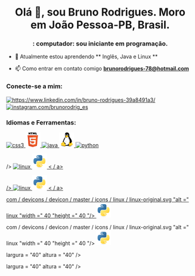 <h1 align = "center"> Olá 👋, sou Bruno Rodrigues. Moro em João Pessoa-PB, Brasil. </h1>
<h3 align = "center">: computador: sou iniciante em programação. </h3>

- 🌱 Atualmente estou aprendendo ** Inglês, Java e Linux **

- 📫 Como entrar em contato comigo **brunorodrigues-78@hotmail.com**

<h3 align = "left"> Conecte-se a mim: </h3>
<p align = "left">
<a href = "https://linkedin.com/in/https://www.linkedin.com/in/bruno-rodrigues-39a8491a3/" target = "blank"> <img align = "center" src = "https: // cdn.jsdelivr.net/npm/simple-icons@3.0.1/icons/linkedin.svg "alt =" https://www.linkedin.com/in/bruno-rodrigues-39a8491a3/ "height =" 30 "largura = "40" /> </a>
<a href="https://instagram.com/instagram.com/brunorodrig_es" target="blank"> <img align = "center" src = "https://cdn.jsdelivr.net/npm/simple-icons @ 3.0.1 / icons / instagram.svg "alt =" instagram.com/brunorodrig_es "height =" 30 "width =" 40 "/> </a>
</p>

<h3 align =" left "> Idiomas e Ferramentas: </h3>
<p align = "left"> <a href="https://www.w3schools.com/css/" target="_blank"> <img src = "https://raw.githubusercontent.com/devicons/devicon /master/icons/css3/css3-original-wordmark.svg "alt =" css3 "width =" 40 "height =" 40 "/> </a> <a href =" https://www.w3.org / html / "target =" _ blank "> <img src =" https://raw.githubusercontent.com/devicons/devicon/master/icons/html5/html5-original-wordmark.svg "alt =" html5 "width = "40" height = "40" /> </a> <a href="https://www.java.com" target="_blank"> <img src = "https: //raw.githubusercontent.com / devicons / devicon / master / icons / java / java-original.svg "alt =" java "width =" 40 "height =" 40 "/> </a> <a href =" https: // www. linux.org/ "target =" _ blank "> <img src =" https://raw.githubusercontent.com/devicons/devicon/master/icons/linux/linux-original.svg "alt =" linux "width =" 40 "height =" 40 "/> </a> <a href="https://www.python.org" target="_blank"> <img src =" https://raw.githubusercontent.com/devicons /devicon/master/icons/python/python-original.svg "alt =" python "width =" 40 "height =" 40 "/> </a> </p>/> </a> <a href="https://www.linux.org/" target="_blank"> <img src = "https://raw.githubusercontent.com/devicons/devicon/master/icons /linux/linux-original.svg "alt =" linux "width =" 40 "height =" 40 "/> </a> <a href =" https://www.python.org "target =" _ blank " > <img src = "https://raw.githubusercontent.com/devicons/devicon/master/icons/python/python-original.svg" alt = "python" width = "40" height = "40" /> < / a> </p>/> </a> <a href="https://www.linux.org/" target="_blank"> <img src = "https://raw.githubusercontent.com/devicons/devicon/master/icons /linux/linux-original.svg "alt =" linux "width =" 40 "height =" 40 "/> </a> <a href =" https://www.python.org "target =" _ blank " > <img src = "https://raw.githubusercontent.com/devicons/devicon/master/icons/python/python-original.svg" alt = "python" width = "40" height = "40" /> < / a> </p>com / devicons / devicon / master / icons / linux / linux-original.svg "alt =" linux "width =" 40 "height =" 40 "/> </a> <a href =" https: // www. python.org "target =" _ blank "> <img src =" https://raw.githubusercontent.com/devicons/devicon/master/icons/python/python-original.svg "alt =" python "width =" 40 "altura =" 40 "/> </a> </p>com / devicons / devicon / master / icons / linux / linux-original.svg "alt =" linux "width =" 40 "height =" 40 "/> </a> <a href =" https: // www. python.org "target =" _ blank "> <img src =" https://raw.githubusercontent.com/devicons/devicon/master/icons/python/python-original.svg "alt =" python "width =" 40 "altura =" 40 "/> </a> </p>largura = "40" altura = "40" /> </a> </p>largura = "40" altura = "40" /> </a> </p>
